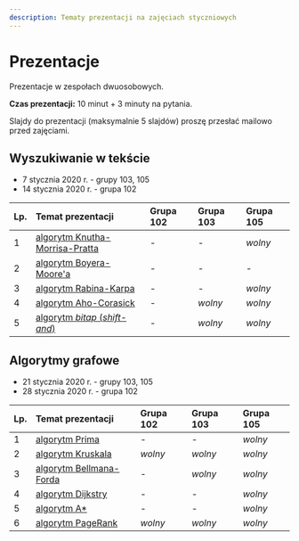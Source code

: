 ```yaml
---
description: Tematy prezentacji na zajęciach styczniowych
---
```


# Prezentacje

Prezentacje w zespołach dwuosobowych.

**Czas prezentacji:** 10 minut + 3 minuty na pytania.

Slajdy do prezentacji \(maksymalnie 5 slajdów\) proszę przesłać mailowo przed zajęciami.

## **Wyszukiwanie w tekście**

* 7 stycznia 2020 r. - grupy 103, 105
* 14 stycznia 2020 r. - grupa 102

| Lp. | Temat prezentacji | Grupa 102 | Grupa 103 | Grupa 105 |
| :--- | :--- | :--- | :--- | :--- |
| 1 | [algorytm Knutha-Morrisa-Pratta](https://en.wikipedia.org/wiki/Knuth%E2%80%93Morris%E2%80%93Pratt_algorithm) | - | - | _wolny_ |
| 2 | [algorytm Boyera-Moore'a](https://en.wikipedia.org/wiki/Boyer%E2%80%93Moore_string-search_algorithm) | - | - | - |
| 3 | [algorytm Rabina-Karpa](https://en.wikipedia.org/wiki/Rabin%E2%80%93Karp_algorithm) | - | - | _wolny_ |
| 4 | [algorytm Aho-Corasick](https://en.wikipedia.org/wiki/Aho%E2%80%93Corasick_algorithm) | - | _wolny_ | _wolny_ |
| 5 | [algorytm _bitap_ \(_shift-and_\)](https://en.wikipedia.org/wiki/Bitap_algorithm) | - | _wolny_ | _wolny_ |

## Algorytmy grafowe

* 21 stycznia 2020 r. - grupy 103, 105
* 28 stycznia 2020 r. - grupa 102

| Lp. | Temat prezentacji | Grupa 102 | Grupa 103 | Grupa 105 |
| :--- | :--- | :--- | :--- | :--- |
| 1 | [algorytm Prima](https://en.wikipedia.org/wiki/Prim%27s_algorithm) | - | - | _wolny_ |
| 2 | [algorytm Kruskala](https://en.wikipedia.org/wiki/Kruskal%27s_algorithm) | _wolny_ | _wolny_ | _wolny_ |
| 3 | [algorytm Bellmana-Forda](https://en.wikipedia.org/wiki/Bellman%E2%80%93Ford_algorithm) | - | _wolny_ | _wolny_ |
| 4 | [algorytm Dijkstry](https://en.wikipedia.org/wiki/Dijkstra%27s_algorithm) | - | - | _wolny_ |
| 5 | [algorytm A\*](https://en.wikipedia.org/wiki/A*_search_algorithm) | - | - | _wolny_ |
| 6 | [algorytm PageRank](https://en.wikipedia.org/wiki/PageRank) | _wolny_ | _wolny_ | _wolny_ |

